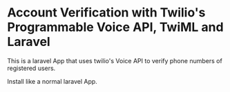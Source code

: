# Account Verification with Twilio's Programmable Voice API, TwiML and Laravel
This is a laravel App that uses twilio's Voice API to verify phone numbers of registered users.

Install like a normal laravel App.
